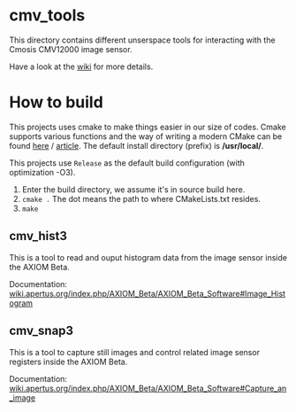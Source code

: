 # cmv_tools
This directory contains different unserspace tools for interacting with the Cmosis CMV12000 image sensor.

Have a look at the [wiki](https://wiki.apertus.org/index.php/AXIOM_Beta/AXIOM_Beta_Software) for more details.

# How to build
This projects uses cmake to make things easier in our size of codes. Cmake supports various functions and the way of writing a modern CMake can be found [here](https://gist.github.com/mbinna/c61dbb39bca0e4fb7d1f73b0d66a4fd1) / [article](http://www.brianlheim.com/2018/04/09/cmake-cheat-sheet.html). The default install directory (prefix) is __/usr/local/__.

This projects use `Release` as the default build configuration (with optimization -O3).

1. Enter the build directory, we assume it's in source build here.
2. `cmake .` The dot means the path to where CMakeLists.txt resides.
3. `make`

## cmv_hist3

This is a tool to read and ouput histogram data from the image sensor inside the AXIOM Beta.

Documentation:
[wiki.apertus.org/index.php/AXIOM_Beta/AXIOM_Beta_Software#Image_Histogram](https://wiki.apertus.org/index.php/AXIOM_Beta/AXIOM_Beta_Software#Image_Histogram)

## cmv_snap3

This is a tool to capture still images and control related image sensor registers inside the AXIOM Beta.

Documentation:
[wiki.apertus.org/index.php/AXIOM_Beta/AXIOM_Beta_Software#Capture_an_image](https://wiki.apertus.org/index.php/AXIOM_Beta/AXIOM_Beta_Software#Capture_an_image)
